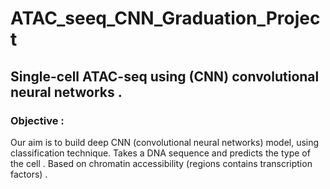 # ATAC_seeq_CNN_Graduation_Project
## Single-cell ATAC-seq using (CNN) convolutional neural networks .

### Objective :
Our aim is to build deep CNN (convolutional neural networks) model, using classification technique.
Takes a DNA sequence and predicts the type of the cell .
Based on chromatin accessibility (regions contains transcription factors) .



